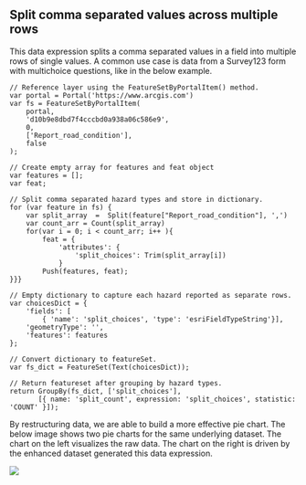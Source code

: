 ## Split comma separated values across multiple rows

This data expression splits a comma separated values in a field into multiple rows of single values. A common use case is data from a Survey123 form with multichoice questions, like in the below example. 
```
// Reference layer using the FeatureSetByPortalItem() method.
var portal = Portal('https://www.arcgis.com')
var fs = FeatureSetByPortalItem(
    portal,
    'd10b9e8dbd7f4cccbd0a938a06c586e9',
    0,
    ['Report_road_condition'],
    false
);

// Create empty array for features and feat object
var features = [];
var feat;

// Split comma separated hazard types and store in dictionary.  
for (var feature in fs) { 
    var split_array  =  Split(feature["Report_road_condition"], ',') 
    var count_arr = Count(split_array) 
    for(var i = 0; i < count_arr; i++ ){ 
        feat = {
            'attributes': {
                'split_choices': Trim(split_array[i])
            }
        Push(features, feat);
}}} 

// Empty dictionary to capture each hazard reported as separate rows. 
var choicesDict = {
    'fields': [
        { 'name': 'split_choices', 'type': 'esriFieldTypeString'}], 
    'geometryType': '',
    'features': features
}; 

// Convert dictionary to featureSet. 
var fs_dict = FeatureSet(Text(choicesDict)); 

// Return featureset after grouping by hazard types. 
return GroupBy(fs_dict, ['split_choices'], 
       [{ name: 'split_count', expression: 'split_choices', statistic: 'COUNT' }]);  
```

By restructuring data, we are able to build a more effective pie chart. The below image shows two pie charts for the same underlying dataset. The chart on the left visualizes the raw data. The chart on the right is driven by the enhanced dataset generated this data expression.  

![](/dashboard_data/images/SplitCategories(PieChart).png)
